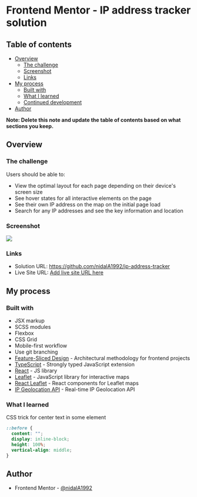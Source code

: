 # Frontend Mentor - IP address tracker solution

## Table of contents

- [Overview](#overview)
  - [The challenge](#the-challenge)
  - [Screenshot](#screenshot)
  - [Links](#links)
- [My process](#my-process)
  - [Built with](#built-with)
  - [What I learned](#what-i-learned)
  - [Continued development](#continued-development)
- [Author](#author)

**Note: Delete this note and update the table of contents based on what sections you keep.**

## Overview

### The challenge

Users should be able to:

- View the optimal layout for each page depending on their device's screen size
- See hover states for all interactive elements on the page
- See their own IP address on the map on the initial page load
- Search for any IP addresses and see the key information and location

### Screenshot

![](./screenshot.jpg)

### Links

- Solution URL: https://github.com/nidalA1992/ip-address-tracker
- Live Site URL: [Add live site URL here](https://your-live-site-url.com)

## My process

### Built with

- JSX markup
- SCSS modules
- Flexbox
- CSS Grid
- Mobile-first workflow
- Use git branching
- [Feature-Sliced Design](https://feature-sliced.design/) - Architectural methodology for frontend projects
- [TypeScript](https://www.typescriptlang.org/) - Strongly typed JavaScript extension
- [React](https://reactjs.org/) - JS library
- [Leaflet](https://leafletjs.com/) - JavaScript library for interactive maps
- [React Leaflet](https://react-leaflet.js.org/) - React components for Leaflet maps
- [IP Geolocation API](https://geo.ipify.org/) - Real-time IP Geolocation API

### What I learned

CSS trick for center text in some element

```css
::before {
  content: "";
  display: inline-block;
  height: 100%;
  vertical-align: middle;
}
```

## Author

- Frontend Mentor - [@nidalA1992](https://www.frontendmentor.io/profile/ndialA1992)
